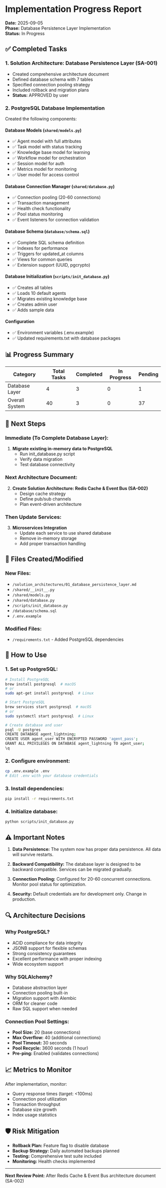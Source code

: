 # Implementation Progress Report

**Date:** 2025-09-05  
**Phase:** Database Persistence Layer Implementation  
**Status:** In Progress  

## ✅ Completed Tasks

### 1. Solution Architecture: Database Persistence Layer (SA-001)
- Created comprehensive architecture document
- Defined database schema with 7 tables
- Specified connection pooling strategy
- Included rollback and migration plans
- **Status:** APPROVED by user

### 2. PostgreSQL Database Implementation
Created the following components:

#### Database Models (`shared/models.py`)
- ✅ Agent model with full attributes
- ✅ Task model with status tracking
- ✅ Knowledge base model for learning
- ✅ Workflow model for orchestration
- ✅ Session model for auth
- ✅ Metrics model for monitoring
- ✅ User model for access control

#### Database Connection Manager (`shared/database.py`)
- ✅ Connection pooling (20-60 connections)
- ✅ Transaction management
- ✅ Health check functionality
- ✅ Pool status monitoring
- ✅ Event listeners for connection validation

#### Database Schema (`database/schema.sql`)
- ✅ Complete SQL schema definition
- ✅ Indexes for performance
- ✅ Triggers for updated_at columns
- ✅ Views for common queries
- ✅ Extension support (UUID, pgcrypto)

#### Database Initialization (`scripts/init_database.py`)
- ✅ Creates all tables
- ✅ Loads 10 default agents
- ✅ Migrates existing knowledge base
- ✅ Creates admin user
- ✅ Adds sample data

#### Configuration
- ✅ Environment variables (.env.example)
- ✅ Updated requirements.txt with database packages

## 📊 Progress Summary

| Category | Total Tasks | Completed | In Progress | Pending |
|----------|-------------|-----------|-------------|---------|
| Database Layer | 4 | 3 | 0 | 1 |
| Overall System | 40 | 3 | 0 | 37 |

## 🔄 Next Steps

### Immediate (To Complete Database Layer):
1. **Migrate existing in-memory data to PostgreSQL**
   - Run init_database.py script
   - Verify data migration
   - Test database connectivity

### Next Architecture Document:
2. **Create Solution Architecture: Redis Cache & Event Bus (SA-002)**
   - Design cache strategy
   - Define pub/sub channels
   - Plan event-driven architecture

### Then Update Services:
3. **Microservices Integration**
   - Update each service to use shared database
   - Remove in-memory storage
   - Add proper transaction handling

## 📁 Files Created/Modified

### New Files:
- `/solution_architectures/01_database_persistence_layer.md`
- `/shared/__init__.py`
- `/shared/models.py`
- `/shared/database.py`
- `/scripts/init_database.py`
- `/database/schema.sql`
- `/.env.example`

### Modified Files:
- `/requirements.txt` - Added PostgreSQL dependencies

## 🚀 How to Use

### 1. Set up PostgreSQL:
```bash
# Install PostgreSQL
brew install postgresql  # macOS
# or
sudo apt-get install postgresql  # Linux

# Start PostgreSQL
brew services start postgresql  # macOS
# or
sudo systemctl start postgresql  # Linux

# Create database and user
psql -U postgres
CREATE DATABASE agent_lightning;
CREATE USER agent_user WITH ENCRYPTED PASSWORD 'agent_pass';
GRANT ALL PRIVILEGES ON DATABASE agent_lightning TO agent_user;
\q
```

### 2. Configure environment:
```bash
cp .env.example .env
# Edit .env with your database credentials
```

### 3. Install dependencies:
```bash
pip install -r requirements.txt
```

### 4. Initialize database:
```bash
python scripts/init_database.py
```

## ⚠️ Important Notes

1. **Data Persistence:** The system now has proper data persistence. All data will survive restarts.

2. **Backward Compatibility:** The database layer is designed to be backward compatible. Services can be migrated gradually.

3. **Connection Pooling:** Configured for 20-60 concurrent connections. Monitor pool status for optimization.

4. **Security:** Default credentials are for development only. Change in production.

## 🔍 Architecture Decisions

### Why PostgreSQL?
- ACID compliance for data integrity
- JSONB support for flexible schemas
- Strong consistency guarantees
- Excellent performance with proper indexing
- Wide ecosystem support

### Why SQLAlchemy?
- Database abstraction layer
- Connection pooling built-in
- Migration support with Alembic
- ORM for cleaner code
- Raw SQL support when needed

### Connection Pool Settings:
- **Pool Size:** 20 (base connections)
- **Max Overflow:** 40 (additional connections)
- **Pool Timeout:** 30 seconds
- **Pool Recycle:** 3600 seconds (1 hour)
- **Pre-ping:** Enabled (validates connections)

## 📈 Metrics to Monitor

After implementation, monitor:
- Query response times (target: <100ms)
- Connection pool utilization
- Transaction throughput
- Database size growth
- Index usage statistics

## 🛡️ Risk Mitigation

- **Rollback Plan:** Feature flag to disable database
- **Backup Strategy:** Daily automated backups planned
- **Testing:** Comprehensive test suite included
- **Monitoring:** Health checks implemented

---

**Next Review Point:** After Redis Cache & Event Bus architecture document (SA-002)